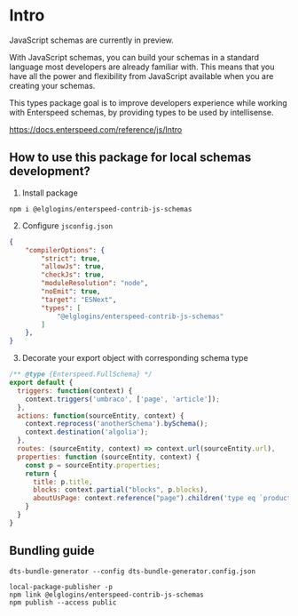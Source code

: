# Intro
JavaScript schemas are currently in preview.

With JavaScript schemas, you can build your schemas in a standard language most developers are already familiar with. This means that you have all the power and flexibility from JavaScript available when you are creating your schemas.

This types package goal is to improve developers experience while working with Enterspeed schemas, by providing types to be used by intellisense.

https://docs.enterspeed.com/reference/js/Intro

## How to use this package for local schemas development?

1. Install package
```
npm i @elglogins/enterspeed-contrib-js-schemas
```

2. Configure `jsconfig.json`
```json
{
    "compilerOptions": {
        "strict": true,
        "allowJs": true,
        "checkJs": true,
        "moduleResolution": "node",
        "noEmit": true,
        "target": "ESNext",
        "types": [
            "@elglogins/enterspeed-contrib-js-schemas"
        ]
    },
}
```

3. Decorate your export object with corresponding schema type
```js
/** @type {Enterspeed.FullSchema} */
export default {
  triggers: function(context) {
    context.triggers('umbraco', ['page', 'article']);
  },
  actions: function(sourceEntity, context) {
    context.reprocess('anotherSchema').bySchema();
    context.destination('algolia');
  },
  routes: (sourceEntity, context) => context.url(sourceEntity.url),
  properties: function (sourceEntity, context) {
    const p = sourceEntity.properties;
    return {
      title: p.title,
      blocks: context.partial("blocks", p.blocks),
      aboutUsPage: context.reference("page").children('type eq `product`').orderBy({direction: 'asc', propertyName: 'asd' }).limit(2),
    }
  }
}
```

## Bundling guide
```
dts-bundle-generator --config dts-bundle-generator.config.json
```

```
local-package-publisher -p
npm link @elglogins/enterspeed-contrib-js-schemas
npm publish --access public
```